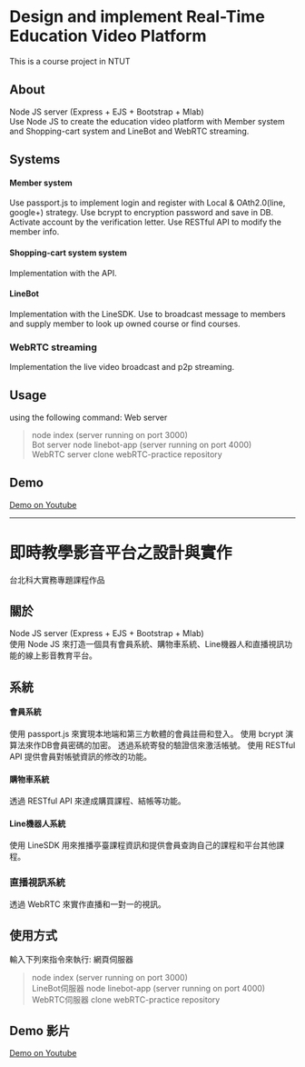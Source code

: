 # Design and implement Real-Time Education Video Platform
 This is a course project in NTUT
 
## About
Node JS server (Express + EJS + Bootstrap + Mlab)  
Use Node JS to create the education video platform with Member system and Shopping-cart system and LineBot and WebRTC streaming.

## Systems
#### Member system
Use passport.js to implement login and register with Local & OAth2.0(line, google+) strategy.
Use bcrypt to encryption password and save in DB.
Activate account by the verification letter.
Use RESTful API to modify the member info.

#### Shopping-cart system system
Implementation with the API.

#### LineBot
Implementation with the LineSDK.
Use to broadcast message to members and supply member to look up owned course or find courses. 

### WebRTC streaming
Implementation the live video broadcast and p2p streaming.

## Usage
using the following command: 
Web server
> node index (server running on port 3000) <br>
Bot server
> node linebot-app (server running on port 4000) <br>
WebRTC server
> clone webRTC-practice repository

## Demo
[Demo on Youtube](https://www.youtube.com/playlist?list=PLvQTpj5bUz6apVXAZuU5NoOENbFryLMqR)

<hr>

# 即時教學影音平台之設計與實作
  台北科大實務專題課程作品
  
## 關於
Node JS server (Express + EJS + Bootstrap + Mlab)  
使用 Node JS 來打造一個具有會員系統、購物車系統、Line機器人和直播視訊功能的線上影音教育平台。

## 系統
#### 會員系統
使用 passport.js 來實現本地端和第三方軟體的會員註冊和登入。
使用 bcrypt 演算法來作DB會員密碼的加密。
透過系統寄發的驗證信來激活帳號。
使用 RESTful API 提供會員對帳號資訊的修改的功能。

#### 購物車系統
透過 RESTful API 來達成購買課程、結帳等功能。

#### Line機器人系統
使用 LineSDK
用來推播亭臺課程資訊和提供會員查詢自己的課程和平台其他課程。

### 直播視訊系統
透過 WebRTC 來實作直播和一對一的視訊。

## 使用方式
輸入下列來指令來執行: 
網頁伺服器
> node index (server running on port 3000) <br>
LineBot伺服器
> node linebot-app (server running on port 4000) <br>
WebRTC伺服器
> clone webRTC-practice repository

## Demo 影片
[Demo on Youtube](https://www.youtube.com/playlist?list=PLvQTpj5bUz6apVXAZuU5NoOENbFryLMqR)
  
